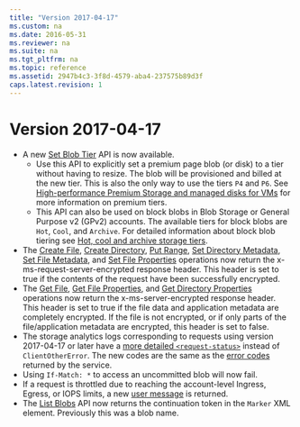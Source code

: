 ```yaml
---
title: "Version 2017-04-17"
ms.custom: na
ms.date: 2016-05-31
ms.reviewer: na
ms.suite: na
ms.tgt_pltfrm: na
ms.topic: reference
ms.assetid: 2947b4c3-3f8d-4579-aba4-237575b89d3f
caps.latest.revision: 1
---
```

# Version 2017-04-17  

- A new [Set Blob Tier](set-blob-tier.md) API is now available. 
    -   Use this API to explicitly set a premium page blob (or disk) to a tier without having to resize. The blob will be provisioned and billed at the new tier. This is also the only way to use the tiers `P4` and `P6`. See [High-performance Premium Storage and managed disks for VMs](/azure/virtual-machines/windows/disks-types#premium-ssd) for more information on premium tiers. 
    -   This API can also be used on block blobs in Blob Storage or General Purpose v2 (GPv2) accounts. The available tiers for block blobs are `Hot`, `Cool`, and `Archive`. For detailed information about block blob tiering see [Hot, cool and archive storage tiers](https://docs.microsoft.com/en-us/azure/storage/storage-blob-storage-tiers).
- The [Create File](Create-File.md), [Create Directory](Create-Directory.md), [Put Range](Put-Range.md), [Set Directory Metadata](Set-Directory-Metadata.md), [Set File Metadata](Set-File-Metadata.md), and [Set File Properties](Set-File-Properties.md) operations now return the x-ms-request-server-encrypted response header. This header is set to true if the contents of the request have been successfully encrypted.
- The [Get File](Get-File.md), [Get File Properties](Get-File-Properties.md), and [Get Directory Properties](Get-Directory-Properties.md) operations now return the x-ms-server-encrypted response header. This header is set to true if the file data and application metadata are completely encrypted. If the file is not encrypted, or if only parts of the file/application metadata are encrypted, this header is set to false.
- The storage analytics logs corresponding to requests using version 2017-04-17 or later have a [more detailed `<request-status>`](Storage-Analytics-Log-Format.md) instead of `ClientOtherError`. The new codes are the same as the [error codes](Common-REST-API-Error-Codes.md) returned by the service.
- Using `If-Match: *` to access an uncommitted blob will now fail.
- If a request is throttled due to reaching the account-level Ingress, Egress, or IOPS limits, a new [user message](Common-REST-API-Error-Codes.md) is returned.
- The [List Blobs](List-Blobs.md) API now returns the continuation token in the `Marker` XML element. Previously this was a blob name.
